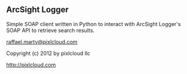 ArcSight Logger
---------------

Simple SOAP client written in Python to interact with ArcSight Logger's SOAP API to retrieve search results.

raffael.marty@pixlcloud.com

Copyright (c) 2012 by pixlcloud llc

http://pixlcloud.com
